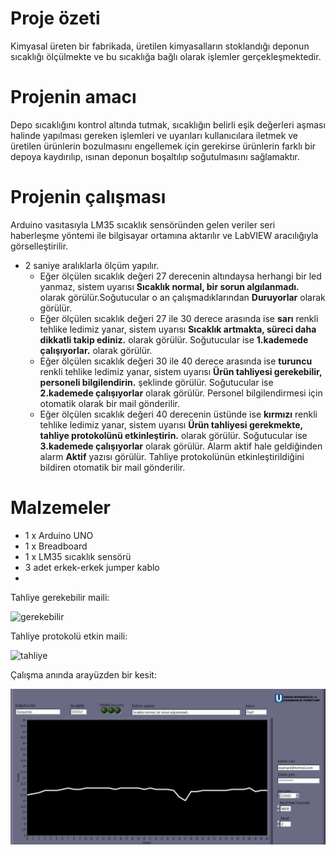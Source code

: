 # Proje özeti
Kimyasal üreten bir fabrikada, üretilen kimyasalların stoklandığı deponun sıcaklığı ölçülmekte ve bu sıcaklığa bağlı olarak işlemler gerçekleşmektedir.
# Projenin amacı
Depo sıcaklığını kontrol altında tutmak, sıcaklığın belirli eşik değerleri aşması halinde yapılması gereken işlemleri ve uyarıları kullanıcılara iletmek ve üretilen ürünlerin bozulmasını engellemek için gerekirse ürünlerin farklı bir depoya kaydırılıp, ısınan deponun boşaltılıp soğutulmasını sağlamaktır.
# Projenin çalışması
Arduino vasıtasıyla LM35 sıcaklık sensöründen gelen veriler seri haberleşme yöntemi ile bilgisayar ortamına aktarılır ve LabVIEW aracılığıyla görselleştirilir.
- 2 saniye aralıklarla ölçüm yapılır.
  - Eğer ölçülen sıcaklık değeri 27 derecenin altındaysa herhangi bir led yanmaz, sistem uyarısı **Sıcaklık normal, bir sorun algılanmadı.** olarak görülür.Soğutucular o an çalışmadıklarından **Duruyorlar** olarak görülür.
  - Eğer ölçülen sıcaklık değeri 27 ile 30 derece arasında ise **sarı** renkli tehlike ledimiz yanar, sistem uyarısı **Sıcaklık artmakta, süreci daha dikkatli takip ediniz.** olarak görülür. Soğutucular ise **1.kademede çalışıyorlar.** olarak görülür.
  - Eğer ölçülen sıcaklık değeri 30 ile 40 derece arasında ise **turuncu** renkli tehlike ledimiz yanar, sistem uyarısı **Ürün tahliyesi gerekebilir, personeli bilgilendirin.** şeklinde görülür.  Soğutucular ise **2.kademede çalışıyorlar** olarak görülür. Personel bilgilendirmesi için otomatik olarak bir mail gönderilir.
  - Eğer ölçülen sıcaklık değeri 40 derecenin üstünde ise **kırmızı** renkli tehlike ledimiz yanar, sistem uyarısı **Ürün tahliyesi gerekmekte, tahliye protokolünü etkinleştirin.** olarak görülür. Soğutucular ise **3.kademede çalışıyorlar** olarak görülür. Alarm aktif hale geldiğinden alarm **Aktif** yazısı görülür. Tahliye protokolünün etkinleştirildiğini bildiren otomatik bir mail gönderilir.
# Malzemeler
 - 1 x Arduino UNO
 - 1 x Breadboard
 - 1 x LM35 sıcaklık sensörü
 - 3 adet erkek-erkek jumper kablo
 - 
Tahliye gerekebilir maili:

![gerekebilir]()

Tahliye protokolü etkin maili:

![tahliye]()

Çalışma anında arayüzden bir kesit:

![ornek](https://github.com/umuturhn/Depo-sicaklik-kontrol/blob/main/proje%20dosyalar%C4%B1/foto%C4%9Fraflar/ornek.png)
